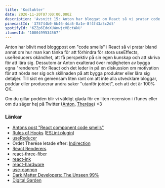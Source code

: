 ```yaml
---
title: 'Kodlukter'
date: 2020-11-20T07:00:00.000Z
description: 'Avsnitt 15: Anton har bloggat om React så vi pratar code smells, men även motivation, att nörda ner sig och mycket annat.'
pinecastId: '375744b0-6b46-4da5-8a1e-8f4f43a5c2d5'
spotifyId: '6ZZp6EdoXUWnwjcVBctWkU'
itunesId: '1000499534567'
---
```


Anton har blivit med bloggpost om "code smells" i React så vi pratar bland annat om hur man kan tänka för att förhindra för stora useEffects, useReducers okändhet, att få perspektiv på sin egen kunskap och att skriva för att lära sig. Dessutom är Anton exalterad över möjligheten av bygga egna "renderers" för React och det leder in på en diskussion om motivation för att nörda ner sig och skillnaden på att bygga produkter eller lära sig detaljer. Till sist en gemensam liten rant om att inte alla utvecklare bloggar, poddar eller producerar andra saker "utanför jobbet", och att det är 100% OK.

Om du gillar podden blir vi väldigt glada för en liten recension i iTunes eller om du säger hej på Twitter ([Anton](https://twitter.com/Awnton), [Therése](https://twitter.com/tkomstadius)) <3

### Länkar

- [Antons post "React component code smells"](https://antongunnarsson.com/react-component-code-smells/)
- [Rules of Hooks](https://reactjs.org/docs/hooks-rules.html) ([ESLint plugin](https://www.npmjs.com/package/eslint-plugin-react-hooks))
- [useReducer](https://reactjs.org/docs/hooks-reference.html#usereducer)
- Ordet Therése letade efter: [Indirection](https://matthewrocklin.com/blog/work/2019/06/23/avoid-indirection)
- [React Renderers](https://reactjs.org/docs/codebase-overview.html#renderers)
- [react-three-fiber](https://github.com/pmndrs/react-three-fiber)
- [react-ink](https://github.com/vadimdemedes/ink)
- [react-hardware](https://github.com/iamdustan/react-hardware)
- [use-cannon](https://github.com/pmndrs/use-cannon)
- [Dark Matter Developers: The Unseen 99%](https://www.hanselman.com/blog/dark-matter-developers-the-unseen-99)
- [Digital Garden](https://antongunnarsson.com/digital-garden)
